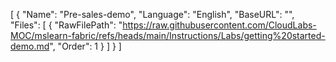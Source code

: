 [
  {
    "Name": "Pre-sales-demo",
    "Language": "English",
    "BaseURL": "",
    "Files": [
      {
        "RawFilePath": "https://raw.githubusercontent.com/CloudLabs-MOC/mslearn-fabric/refs/heads/main/Instructions/Labs/getting%20started-demo.md",
        "Order": 1
      }
    ]
  }
]

